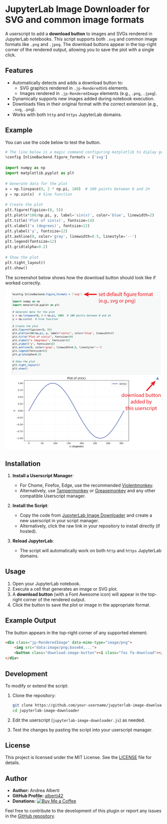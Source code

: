 # JupyterLab Image Downloader for SVG and common image formats

A userscript to add a **download button** to images and SVGs rendered in JupyterLab notebooks. This script supports both `.svg` and common image formats like `.png` and `.jpeg`. The download buttons appear in the top-right corner of the rendered output, allowing you to save the plot with a single click.

## Features

- Automatically detects and adds a download button to:
  - SVG graphics rendered in `.jp-RenderedSVG` elements.
  - Images rendered in `.jp-RenderedImage` elements (e.g., `.png`, `.jpeg`).
- Dynamically supports new images added during notebook execution.
- Downloads files in their original format with the correct extension (e.g., `.svg`, `.png`).
- Works with both `http` and `https` JupyterLab domains.

## Example

You can use the code below to test the button.

```python
# The line below is a magic command configuring matplotlib to diplay graphics in SVG format. SVG format is supported natively by JuptyerLab and appears embedded as HTML5.
%config InlineBackend.figure_formats = ['svg']

import numpy as np
import matplotlib.pyplot as plt

# Generate data for the plot
x = np.linspace(0, 2 * np.pi, 100)  # 100 points between 0 and 2π
y = np.sin(x)  # Sine function

# Create the plot
plt.figure(figsize=(8, 5))
plt.plot(x*180/np.pi, y, label='sin(x)', color='blue', linewidth=2)
plt.title('Plot of sin(x)', fontsize=14)
plt.xlabel('x (degrees)', fontsize=12)
plt.ylabel('y', fontsize=12)
plt.axhline(0, color='gray', linewidth=0.5, linestyle='--')
plt.legend(fontsize=12)
plt.grid(alpha=0.2)

# Show the plot
plt.tight_layout()
plt.show()
```

The screenshot below shows how the download button should look like if worked correctly.

![Download Button in Action](./docs/screenshot.png)

## Installation

1. **Install a Userscript Manager**:
   - For Chome, Firefox, Edge, use the recommended [Violentmonkey](https://violentmonkey.github.io/).
   - Alternatively, use [Tampermonkey](https://www.tampermonkey.net/) or [Greasemonkey](https://addons.mozilla.org/en-US/firefox/addon/greasemonkey/) and any other compatible Userscript manager.

2. **Install the Script**:
   - Copy the code from [JupyterLab Image Downloader](https://raw.githubusercontent.com/alberti42/jupyterlab_image_downloader/refs/heads/main/jupyterlab_image_downloader.js) and create a new userscript in your script manager.
   - Alternatively, click the raw link in your repository to install directly (if hosted).

3. **Reload JupyterLab**:
   - The script will automatically work on both `http` and `https` JupyterLab domains.

## Usage

1. Open your JupyterLab notebook.
2. Execute a cell that generates an image or SVG plot.
3. A **download button** (with a Font Awesome icon) will appear in the top-right corner of the rendered output.
4. Click the button to save the plot or image in the appropriate format.

## Example Output

The button appears in the top-right corner of any supported element:

```html
<div class="jp-RenderedImage" data-mime-type="image/png">
    <img src="data:image/png;base64,...">
    <button class="download-image-button"><i class="fas fa-download"></i></button>
</div>
```

## Development

To modify or extend the script:

1. Clone the repository:
   ```bash
   git clone https://github.com/your-username/jupyterlab-image-downloader.git
   cd jupyterlab-image-downloader
   ```

2. Edit the userscript (`jupyterlab-image-downloader.js`) as needed.

3. Test the changes by pasting the script into your userscript manager.

## License

This project is licensed under the MIT License. See the [LICENSE](./LICENSE) file for details.

## Author
- **Author:** Andrea Alberti
- **GitHub Profile:** [alberti42](https://github.com/alberti42)
- **Donations:** [![Buy Me a Coffee](https://img.shields.io/badge/Donate-Buy%20Me%20a%20Coffee-orange)](https://buymeacoffee.com/alberti)

Feel free to contribute to the development of this plugin or report any issues in the [GitHub repository](https://github.com/alberti42/jupyterlab_image_downloader/issues).
